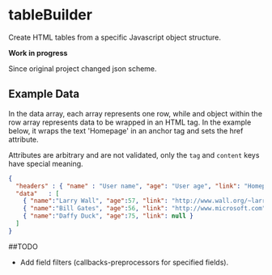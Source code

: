tableBuilder
============

Create HTML tables from a specific Javascript object structure.

**Work in progress**

Since original project changed json scheme.

## Example Data

In the data array, each array represents one row, while and object within the row array represents data to
be wrapped in an HTML tag. In the example below, it wraps the text 'Homepage' in an anchor tag and sets
the href attribute.

Attributes are arbitrary and are not validated, only the `tag` and `content` keys have special meaning.

```json
{ 
  "headers" : { "name" : "User name", "age": "User age", "link": "Homepage" },
  "data"   : [
    { "name":"Larry Wall", "age":57, "link": "http://www.wall.org/~larry/" },
    { "name":"Bill Gates", "age":56, "link": "http://www.microsoft.com" },
    { "name":"Daffy Duck", "age":75, "link": null }
  ]
}
```
    
##TODO
* Add field filters (callbacks-preprocessors for specified fields).
